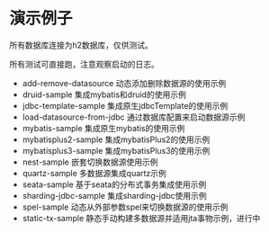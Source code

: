 # 演示例子

所有数据库连接为h2数据库，仅供测试。

所有测试可直接跑，注意观察启动的日志。

- add-remove-datasource 动态添加删除数据源的使用示例
- druid-sample 集成mybatis和druid的使用示例
- jdbc-template-sample 集成原生jdbcTemplate的使用示例
- load-datasource-from-jdbc 通过数据库配置来启动数据源示例
- mybatis-sample 集成原生mybatis的使用示例
- mybatisplus2-sample 集成mybatisPlus2的使用示例
- mybatisplus3-sample 集成mybatisPlus3的使用示例
- nest-sample 嵌套切换数据源使用示例
- quartz-sample 多数据源集成quartz示例
- seata-sample 基于seata的分布式事务集成使用示例
- sharding-jdbc-sample 集成sharding-jdbc使用示例
- spel-sample 动态从外部参数spel来切换数据源的使用示例
- static-tx-sample 静态手动构建多数据源并适用jta事物示例，进行中